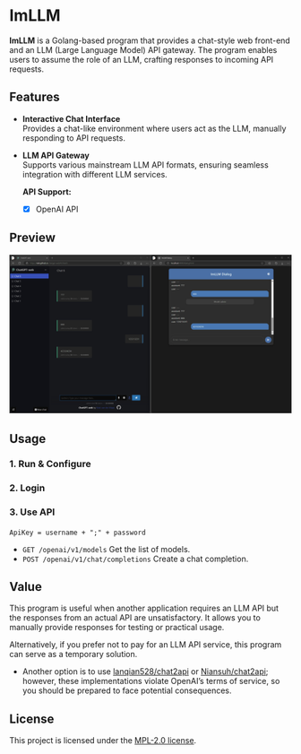 # ImLLM

**ImLLM** is a Golang-based program that provides a chat-style web front-end and an LLM (Large Language Model) API gateway. The program enables users to assume the role of an LLM, crafting responses to incoming API requests.

## Features

- **Interactive Chat Interface**  
  Provides a chat-like environment where users act as the LLM, manually responding to API requests.

- **LLM API Gateway**  
  Supports various mainstream LLM API formats, ensuring seamless integration with different LLM services.

  **API Support:**
  - [x] OpenAI API

## Preview

![Preview](preview.png)

## Usage

### 1. Run & Configure

### 2. Login

### 3. Use API

`ApiKey = username + ";" + password`

- `GET /openai/v1/models` Get the list of models.
- `POST /openai/v1/chat/completions` Create a chat completion.

## Value

This program is useful when another application requires an LLM API but the responses from an actual API are unsatisfactory. It allows you to manually provide responses for testing or practical usage.

Alternatively, if you prefer not to pay for an LLM API service, this program can serve as a temporary solution.  
- Another option is to use [lanqian528/chat2api](https://github.com/lanqian528/chat2api) or [Niansuh/chat2api](https://github.com/Niansuh/chat2api); however, these implementations violate OpenAI’s terms of service, so you should be prepared to face potential consequences.</sub>

## License

This project is licensed under the [MPL-2.0 license](LICENSE).
